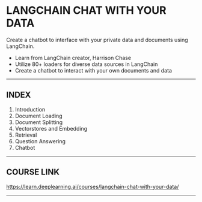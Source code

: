 # LANGCHAIN CHAT WITH YOUR DATA

Create a chatbot to interface with your private data and documents using LangChain.

- Learn from LangChain creator, Harrison Chase
- Utilize 80+ loaders for diverse data sources in LangChain
- Create a chatbot to interact with your own documents and data

---

## INDEX

1. Introduction
2. Document Loading
3. Document Splitting
4. Vectorstores and Embedding
5. Retrieval
6. Question Answering
7. Chatbot

---

## COURSE LINK

<https://learn.deeplearning.ai/courses/langchain-chat-with-your-data/>

---
